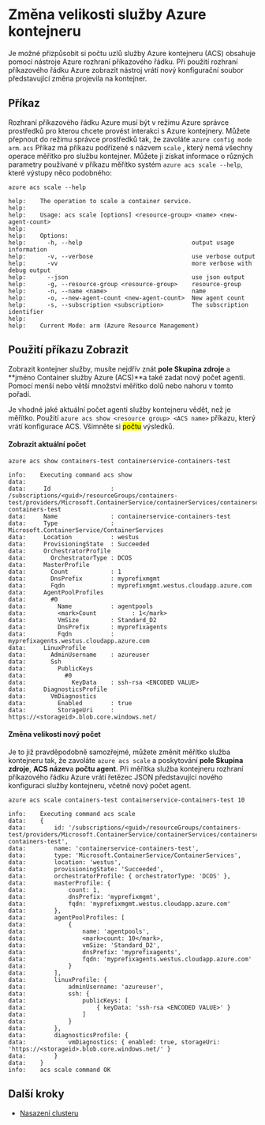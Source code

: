 <properties
   pageTitle="Změna velikosti obrázku ACS s Azure rozhraní příkazového řádku | Microsoft Azure"
   description="Jak zobrazit svůj cluster kontejneru služby Azure pomocí rozhraní příkazového řádku Azure."
   services="container-service"
   documentationCenter=""
   authors="Thraka"
   manager="timlt"
   editor=""
   tags="acs, azure-container-service"
   keywords="Docker, kontejnerů, Micro služby, Mesos, Azure"/>

<tags
   ms.service="container-service"
   ms.devlang="na"
   ms.topic="article"
   ms.tgt_pltfrm="na"
   ms.workload="na"
   ms.date="10/03/2016"
   ms.author="timlt"/>

# <a name="scale-an-azure-container-service"></a>Změna velikosti služby Azure kontejneru

Je možné přizpůsobit si počtu uzlů služby Azure kontejneru (ACS) obsahuje pomocí nástroje Azure rozhraní příkazového řádku. Při použití rozhraní příkazového řádku Azure zobrazit nástroj vrátí nový konfigurační soubor představující změna projevila na kontejner.

## <a name="about-the-command"></a>Příkaz

Rozhraní příkazového řádku Azure musí být v režimu Azure správce prostředků pro kterou chcete provést interakci s Azure kontejnery. Můžete přepnout do režimu správce prostředků tak, že zavoláte `azure config mode arm`. `acs` Příkaz má příkazu podřízené s názvem `scale` , který nemá všechny operace měřítko pro službu kontejner. Můžete ji získat informace o různých parametry používané v příkazu měřítko systém `azure acs scale --help`, které výstupy něco podobného:

```azurecli
azure acs scale --help

help:    The operation to scale a container service.
help:
help:    Usage: acs scale [options] <resource-group> <name> <new-agent-count>
help:
help:    Options:
help:      -h, --help                               output usage information
help:      -v, --verbose                            use verbose output
help:      -vv                                      more verbose with debug output
help:      --json                                   use json output
help:      -g, --resource-group <resource-group>    resource-group
help:      -n, --name <name>                        name
help:      -o, --new-agent-count <new-agent-count>  New agent count
help:      -s, --subscription <subscription>        The subscription identifier
help:
help:    Current Mode: arm (Azure Resource Management)
```

## <a name="use-the-command-to-scale"></a>Použití příkazu Zobrazit

Zobrazit kontejner služby, musíte nejdřív znát **pole Skupina zdroje** a **jméno Container služby Azure (ACS)**a také zadat nový počet agenti. Pomocí menší nebo větší množství měřítko dolů nebo nahoru v tomto pořadí.

Je vhodné jaké aktuální počet agenti služby kontejneru vědět, než je měřítko. Použití `azure acs show <resource group> <ACS name>` příkazu, který vrátí konfigurace ACS. Všimněte si <mark>počtu</mark> výsledků.

#### <a name="see-current-count"></a>Zobrazit aktuální počet

```azurecli
azure acs show containers-test containerservice-containers-test

info:    Executing command acs show
data:
data:     Id                 : /subscriptions/<guid>/resourceGroups/containers-test/providers/Microsoft.ContainerService/containerServices/containerservice-containers-test
data:     Name               : containerservice-containers-test
data:     Type               : Microsoft.ContainerService/ContainerServices
data:     Location           : westus
data:     ProvisioningState  : Succeeded
data:     OrchestratorProfile
data:       OrchestratorType : DCOS
data:     MasterProfile
data:       Count            : 1
data:       DnsPrefix        : myprefixmgmt
data:       Fqdn             : myprefixmgmt.westus.cloudapp.azure.com
data:     AgentPoolProfiles
data:       #0
data:         Name           : agentpools
data:         <mark>Count          : 1</mark>
data:         VmSize         : Standard_D2
data:         DnsPrefix      : myprefixagents
data:         Fqdn           : myprefixagents.westus.cloudapp.azure.com
data:     LinuxProfile
data:       AdminUsername    : azureuser
data:       Ssh
data:         PublicKeys
data:           #0
data:             KeyData    : ssh-rsa <ENCODED VALUE>
data:     DiagnosticsProfile
data:       VmDiagnostics
data:         Enabled        : true
data:         StorageUri     : https://<storageid>.blob.core.windows.net/
```  

#### <a name="scale-to-new-count"></a>Změna velikosti nový počet

Je to již pravděpodobně samozřejmé, můžete změnit měřítko služba kontejneru tak, že zavoláte `azure acs scale` a poskytování **pole Skupina zdroje**, **ACS název**a **počtu agent**. Při měřítka služba kontejneru rozhraní příkazového řádku Azure vrátí řetězec JSON představující nového konfiguraci služby kontejneru, včetně nový počet agent.

```azurecli
azure acs scale containers-test containerservice-containers-test 10

info:    Executing command acs scale
data:    {
data:        id: '/subscriptions/<guid>/resourceGroups/containers-test/providers/Microsoft.ContainerService/containerServices/containerservice-containers-test',
data:        name: 'containerservice-containers-test',
data:        type: 'Microsoft.ContainerService/ContainerServices',
data:        location: 'westus',
data:        provisioningState: 'Succeeded',
data:        orchestratorProfile: { orchestratorType: 'DCOS' },
data:        masterProfile: {
data:            count: 1,
data:            dnsPrefix: 'myprefixmgmt',
data:            fqdn: 'myprefixmgmt.westus.cloudapp.azure.com'
data:        },
data:        agentPoolProfiles: [
data:            {
data:                name: 'agentpools',
data:                <mark>count: 10</mark>,
data:                vmSize: 'Standard_D2',
data:                dnsPrefix: 'myprefixagents',
data:                fqdn: 'myprefixagents.westus.cloudapp.azure.com'
data:            }
data:        ],
data:        linuxProfile: {
data:            adminUsername: 'azureuser',
data:            ssh: {
data:                publicKeys: [
data:                    { keyData: 'ssh-rsa <ENCODED VALUE>' }
data:                ]
data:            }
data:        },
data:        diagnosticsProfile: {
data:            vmDiagnostics: { enabled: true, storageUri: 'https://<storageid>.blob.core.windows.net/' }
data:        }
data:    }
info:    acs scale command OK
``` 

## <a name="next-steps"></a>Další kroky

- [Nasazení clusteru](container-service-deployment.md)